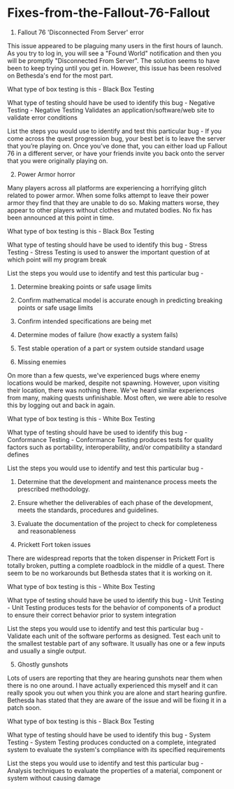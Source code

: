 # Fixes-from-the-Fallout-76-Fallout

1. Fallout 76 'Disconnected From Server' error

This issue appeared to be plaguing many users in the first hours of launch. As you try to log in, you will see a "Found World" notification and then you will be promptly "Disconnected From Server". The solution seems to have been to keep trying until you get in. However, this issue has been resolved on Bethesda's end for the most part.

What type of box testing is this - Black Box Testing                                                   

What type of testing should have be used to identify this bug - Negative Testing - Negative Testing Validates an application/software/web site to validate error conditions

List the steps you would use to identify and test this particular bug - If you come across the quest progression bug, your best bet is to leave the server that you’re playing on. Once you’ve done that, you can either load up Fallout 76 in a different server, or have your friends invite you back onto the server that you were originally playing on.

2. Power Armor horror

Many players across all platforms are experiencing a horrifying glitch related to power armor. When some folks attempt to leave their power armor they find that they are unable to do so. Making matters worse, they appear to other players without clothes and mutated bodies. No fix has been announced at this point in time.

What type of box testing is this - Black Box Testing

What type of testing should have be used to identify this bug - Stress Testing - Stress Testing is used to answer the important question of at which point will my program break

List the steps you would use to identify and test this particular bug - 
1. Determine breaking points or safe usage limits
2. Confirm mathematical model is accurate enough in predicting breaking points or safe usage limits
3. Confirm intended specifications are being met
4. Determine modes of failure (how exactly a system fails)
5. Test stable operation of a part or system outside standard usage

3. Missing enemies

On more than a few quests, we've experienced bugs where enemy locations would be marked, despite not spawning. However, upon visiting their location, there was nothing there. We've heard similar experiences from many, making quests unfinishable. Most often, we were able to resolve this by logging out and back in again.

What type of box testing is this - White Box Testing 

What type of testing should have be used to identify this bug - Conformance Testing - Conformance Testing produces tests for quality factors such as portability, interoperability, and/or compatibility a standard defines

List the steps you would use to identify and test this particular bug - 
1. Determine that the development and maintenance process meets the prescribed methodology.
2. Ensure whether the deliverables of each phase of the development, meets the standards, procedures and guidelines.
3. Evaluate the documentation of the project to check for completeness and reasonableness

4. Prickett Fort token issues

There are widespread reports that the token dispenser in Prickett Fort is totally broken, putting a complete roadblock in the middle of a quest. There seem to be no workarounds but Bethesda states that it is working on it.

What type of box testing is this - White Box Testing 

What type of testing should have be used to identify this bug - Unit Testing - Unit Testing produces tests for the behavior of components of a product to ensure their correct behavior prior to system integration

List the steps you would use to identify and test this particular bug - Validate each unit of the software performs as designed. Test each unit to the smallest testable part of any software. It usually has one or a few inputs and usually a single output.

5. Ghostly gunshots

Lots of users are reporting that they are hearing gunshots near them when there is no one around. I have actually experienced this myself and it can really spook you out when you think you are alone and start hearing gunfire. Bethesda has stated that they are aware of the issue and will be fixing it in a patch soon.

What type of box testing is this - Black Box Testing 

What type of testing should have be used to identify this bug - System Testing - System Testing produces conducted on a complete, integrated system to evaluate the system's compliance with its specified requirements

List the steps you would use to identify and test this particular bug - Analysis techniques to evaluate the properties of a material, component or system without causing damage
